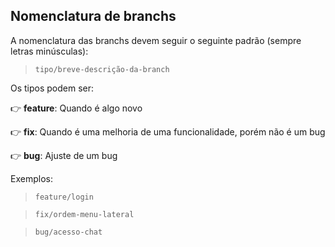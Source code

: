 
## **Nomenclatura de branchs**

A nomenclatura das branchs devem seguir o seguinte padrão (sempre letras minúsculas):

> <code>tipo/breve-descrição-da-branch </code>

Os tipos podem ser:

👉 **feature**: Quando é algo novo

👉 **fix**: Quando é uma melhoria de uma funcionalidade, porém não é um bug

👉 **bug**: Ajuste de um bug

Exemplos:
> <code>feature/login</code>

> <code>fix/ordem-menu-lateral</code>

> <code>bug/acesso-chat</code>

</br>